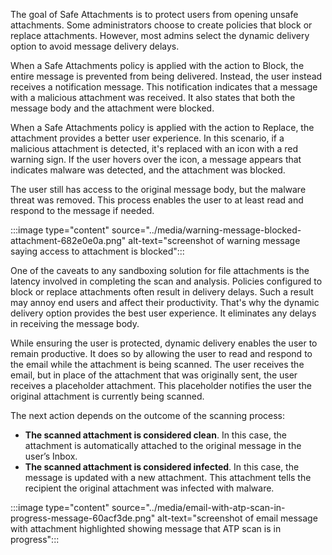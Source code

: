 The goal of Safe Attachments is to protect users from opening unsafe attachments. Some administrators choose to create policies that block or replace attachments. However, most admins select the dynamic delivery option to avoid message delivery delays.

When a Safe Attachments policy is applied with the action to Block, the entire message is prevented from being delivered. Instead, the user instead receives a notification message. This notification indicates that a message with a malicious attachment was received. It also states that both the message body and the attachment were blocked.

When a Safe Attachments policy is applied with the action to Replace, the attachment provides a better user experience. In this scenario, if a malicious attachment is detected, it's replaced with an icon with a red warning sign. If the user hovers over the icon, a message appears that indicates malware was detected, and the attachment was blocked.

The user still has access to the original message body, but the malware threat was removed. This process enables the user to at least read and respond to the message if needed.

:::image type="content" source="../media/warning-message-blocked-attachment-682e0e0a.png" alt-text="screenshot of warning message saying access to attachment is blocked":::


One of the caveats to any sandboxing solution for file attachments is the latency involved in completing the scan and analysis. Policies configured to block or replace attachments often result in delivery delays. Such a result may annoy end users and affect their productivity. That's why the dynamic delivery option provides the best user experience. It eliminates any delays in receiving the message body.

While ensuring the user is protected, dynamic delivery enables the user to remain productive. It does so by allowing the user to read and respond to the email while the attachment is being scanned. The user receives the email, but in place of the attachment that was originally sent, the user receives a placeholder attachment. This placeholder notifies the user the original attachment is currently being scanned.

The next action depends on the outcome of the scanning process:

 -  **The scanned attachment is considered clean**. In this case, the attachment is automatically attached to the original message in the user’s Inbox.
 -  **The scanned attachment is considered infected**. In this case, the message is updated with a new attachment. This attachment tells the recipient the original attachment was infected with malware.

:::image type="content" source="../media/email-with-atp-scan-in-progress-message-60acf3de.png" alt-text="screenshot of email message with attachment highlighted showing message that ATP scan is in progress":::
